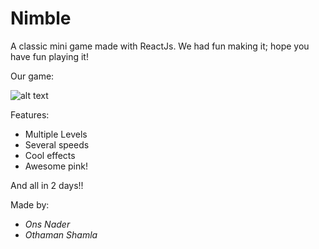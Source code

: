 # Nimble
A classic mini game made with ReactJs. We had fun making it; hope you have fun playing it!

Our game:

![alt text](https://files.gitter.im/OnsNader/PX83/imageedit_2_5856815475.png)

Features: 

* Multiple Levels
* Several speeds
* Cool effects
* Awesome pink!

And all in 2 days!!

Made by:
* _Ons Nader_
* _Othaman Shamla_


